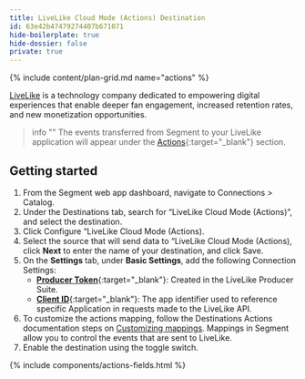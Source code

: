 ```yaml
---
title: LiveLike Cloud Mode (Actions) Destination
id: 63e42b47479274407b671071
hide-boilerplate: true
hide-dossier: false
private: true
---
```


{% include content/plan-grid.md name="actions" %}

[LiveLike](https://livelike.com/) is a technology company dedicated to empowering digital experiences that enable deeper fan engagement, increased retention rates, and new monetization opportunities.

> info ""
> The events transferred from Segment to your LiveLike application will appear under the [Actions](https://docs.livelike.com/docs/reward-actions){:target="_blank"} section.

## Getting started

1. From the Segment web app dashboard, navigate to Connections > Catalog.
2. Under the Destinations tab, search for “LiveLike Cloud Mode (Actions)”, and select the destination.
3. Click Configure “LiveLike Cloud Mode (Actions).
4. Select the source that will send data to “LiveLike Cloud Mode (Actions), click **Next** to enter the name of your destination, and click Save.
5. On the **Settings** tab, under **Basic Settings**, add the following Connection Settings:
   - [**Producer Token**](https://docs.livelike.com/docs/retrieving-important-keys#retrieving-api-access-token){:target="_blank"}: Created in the LiveLike Producer Suite.
   - [**Client ID**](https://docs.livelike.com/docs/retrieving-important-keys#retrieving-client-id){:target="_blank"}: The app identifier used to reference specific Application in requests made to the LiveLike API.
6. To customize the actions mapping, follow the Destinations Actions documentation steps on [Customizing mappings](/docs/connections/destinations/actions/#customize-mappings). Mappings in Segment allow you to control the events that are sent to LiveLike. 
7. Enable the destination using the toggle switch.

<!-- The line below renders a table of connection settings (if applicable), Pre-built Mappings, and available actions. -->

{% include components/actions-fields.html %}
